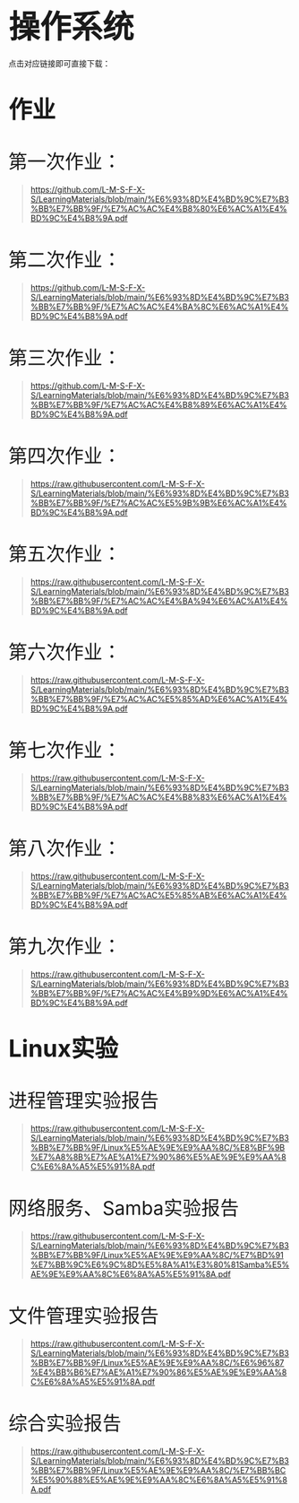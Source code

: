 # <span style="font-size: 2.0em; font-weight: bold;">操作系统</span>

点击对应链接即可直接下载：

# <span style="font-size: 1.5em; font-weight: bold;">作业</span>

# <span style="font-size: 1.2em; font-weight: lighter;">第一次作业：</span>

>  https://github.com/L-M-S-F-X-S/LearningMaterials/blob/main/%E6%93%8D%E4%BD%9C%E7%B3%BB%E7%BB%9F/%E7%AC%AC%E4%B8%80%E6%AC%A1%E4%BD%9C%E4%B8%9A.pdf

# <span style="font-size: 1.2em; font-weight: lighter;">第二次作业：</span>

>  https://github.com/L-M-S-F-X-S/LearningMaterials/blob/main/%E6%93%8D%E4%BD%9C%E7%B3%BB%E7%BB%9F/%E7%AC%AC%E4%BA%8C%E6%AC%A1%E4%BD%9C%E4%B8%9A.pdf

# <span style="font-size: 1.2em; font-weight: lighter;">第三次作业：</span>

>  https://github.com/L-M-S-F-X-S/LearningMaterials/blob/main/%E6%93%8D%E4%BD%9C%E7%B3%BB%E7%BB%9F/%E7%AC%AC%E4%B8%89%E6%AC%A1%E4%BD%9C%E4%B8%9A.pdf

# <span style="font-size: 1.2em; font-weight: lighter;">第四次作业：</span>

>  https://raw.githubusercontent.com/L-M-S-F-X-S/LearningMaterials/blob/main/%E6%93%8D%E4%BD%9C%E7%B3%BB%E7%BB%9F/%E7%AC%AC%E5%9B%9B%E6%AC%A1%E4%BD%9C%E4%B8%9A.pdf

# <span style="font-size: 1.2em; font-weight: lighter;">第五次作业：</span>

>  https://raw.githubusercontent.com/L-M-S-F-X-S/LearningMaterials/blob/main/%E6%93%8D%E4%BD%9C%E7%B3%BB%E7%BB%9F/%E7%AC%AC%E4%BA%94%E6%AC%A1%E4%BD%9C%E4%B8%9A.pdf

# <span style="font-size: 1.2em; font-weight: lighter;">第六次作业：</span>

>  https://raw.githubusercontent.com/L-M-S-F-X-S/LearningMaterials/blob/main/%E6%93%8D%E4%BD%9C%E7%B3%BB%E7%BB%9F/%E7%AC%AC%E5%85%AD%E6%AC%A1%E4%BD%9C%E4%B8%9A.pdf

# <span style="font-size: 1.2em; font-weight: lighter;">第七次作业：</span>

>  https://raw.githubusercontent.com/L-M-S-F-X-S/LearningMaterials/blob/main/%E6%93%8D%E4%BD%9C%E7%B3%BB%E7%BB%9F/%E7%AC%AC%E4%B8%83%E6%AC%A1%E4%BD%9C%E4%B8%9A.pdf

# <span style="font-size: 1.2em; font-weight: lighter;">第八次作业：</span>

>  https://raw.githubusercontent.com/L-M-S-F-X-S/LearningMaterials/blob/main/%E6%93%8D%E4%BD%9C%E7%B3%BB%E7%BB%9F/%E7%AC%AC%E5%85%AB%E6%AC%A1%E4%BD%9C%E4%B8%9A.pdf

# <span style="font-size: 1.2em; font-weight: lighter;">第九次作业：</span>

>  https://raw.githubusercontent.com/L-M-S-F-X-S/LearningMaterials/blob/main/%E6%93%8D%E4%BD%9C%E7%B3%BB%E7%BB%9F/%E7%AC%AC%E4%B9%9D%E6%AC%A1%E4%BD%9C%E4%B8%9A.pdf

# <span style="font-size: 1.5em; font-weight: bold;">Linux实验</span>

# <span style="font-size: 1.2em; font-weight: lighter;">进程管理实验报告</span>

>  https://raw.githubusercontent.com/L-M-S-F-X-S/LearningMaterials/blob/main/%E6%93%8D%E4%BD%9C%E7%B3%BB%E7%BB%9F/Linux%E5%AE%9E%E9%AA%8C/%E8%BF%9B%E7%A8%8B%E7%AE%A1%E7%90%86%E5%AE%9E%E9%AA%8C%E6%8A%A5%E5%91%8A.pdf

# <span style="font-size: 1.2em; font-weight: lighter;">网络服务、Samba实验报告</span>

>  https://raw.githubusercontent.com/L-M-S-F-X-S/LearningMaterials/blob/main/%E6%93%8D%E4%BD%9C%E7%B3%BB%E7%BB%9F/Linux%E5%AE%9E%E9%AA%8C/%E7%BD%91%E7%BB%9C%E6%9C%8D%E5%8A%A1%E3%80%81Samba%E5%AE%9E%E9%AA%8C%E6%8A%A5%E5%91%8A.pdf

# <span style="font-size: 1.2em; font-weight: lighter;">文件管理实验报告</span>

>  https://raw.githubusercontent.com/L-M-S-F-X-S/LearningMaterials/blob/main/%E6%93%8D%E4%BD%9C%E7%B3%BB%E7%BB%9F/Linux%E5%AE%9E%E9%AA%8C/%E6%96%87%E4%BB%B6%E7%AE%A1%E7%90%86%E5%AE%9E%E9%AA%8C%E6%8A%A5%E5%91%8A.pdf

# <span style="font-size: 1.2em; font-weight: lighter;">综合实验报告</span>

>  https://raw.githubusercontent.com/L-M-S-F-X-S/LearningMaterials/blob/main/%E6%93%8D%E4%BD%9C%E7%B3%BB%E7%BB%9F/Linux%E5%AE%9E%E9%AA%8C/%E7%BB%BC%E5%90%88%E5%AE%9E%E9%AA%8C%E6%8A%A5%E5%91%8A.pdf
